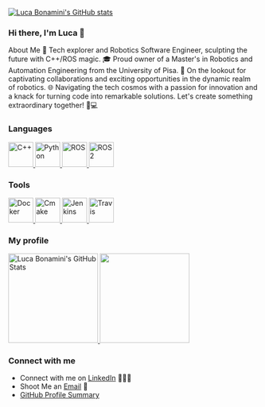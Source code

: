 [![Luca Bonamini's GitHub stats](https://github-readme-stats.vercel.app/api?username=lucabonamini&show_icons=true&theme=chartreuse-dark)](https://lucabonamini.github.io/)

### Hi there, I'm Luca 👋

About Me
🚀   Tech explorer and Robotics Software Engineer, sculpting the future with C++/ROS magic.
🎓   Proud owner of a Master's in Robotics and Automation Engineering from the University of Pisa.
👥   On the lookout for captivating collaborations and exciting opportunities in the dynamic realm of robotics.
🌐   Navigating the tech cosmos with a passion for innovation and a knack for turning code into remarkable solutions. Let's create something extraordinary together! 🤖💻

### Languages

<a href="https://isocpp.org/">
  <img src="https://i.imgur.com/Ao2P8iG.png" alt="C++" width="50"/>
</a>
<a href="https://www.python.org/">
  <img src="https://github.com/jalbertsr/logo-badge-images/blob/master/img/rsz_python.png" alt="Python" height="50"/>
</a>
<a href="https://www.ros.org/">
  <img src="https://imgur.com/a/SgOuw3E" alt="ROS" width="50"/>
</a>
<a href="https://docs.ros.org/en/iron/index.html">
  <img src="https://imgur.com/SchTBWF" alt="ROS2" width="50"/>
</a>

### Tools

<a href="https://www.docker.com/">
  <img src="https://i.imgur.com/VyjCJuz.png" alt="Docker" height="50"/>
</a>
<a href="https://cmake.org/">
  <img src="https://upload.wikimedia.org/wikipedia/commons/thumb/1/13/Cmake.svg/800px-Cmake.svg.png" alt="Cmake" height="50"/>
</a>
<a href="https://jenkins.io/">
  <img src="https://cdn.iconscout.com/icon/free/png-256/jenkins-1-282385.png" alt="Jenkins" height="50"/>
</a>
<a href="https://travis-ci.org/">
  <img src="https://github.com/jalbertsr/logo-badge-images/blob/master/img/rsz_travis-ci.png?raw=true" alt="Travis" height="50"/>
</a>

### My profile

<a href="https://github.com/lucabonamini">
  <img height="180em" src="https://github-readme-stats.vercel.app/api?username=lucabonamini&show_icons=true&theme=chartreuse-dark" alt="Luca Bonamini's GitHub Stats" />
  <img height="180em" src="https://github-readme-stats.vercel.app/api/top-langs/?username=lucabonamini&theme=buefy&layout=compact" />
</a>

### Connect with me

 - Connect with me on [LinkedIn](https://www.linkedin.com/in/luca-bonamini/) 👨🏻‍💻
 - Shoot Me an [Email](lucabonamini28@gmail.com) 💌
 - [GitHub Profile Summary](https://profile-summary-for-github.com/user/lucabonamini)
